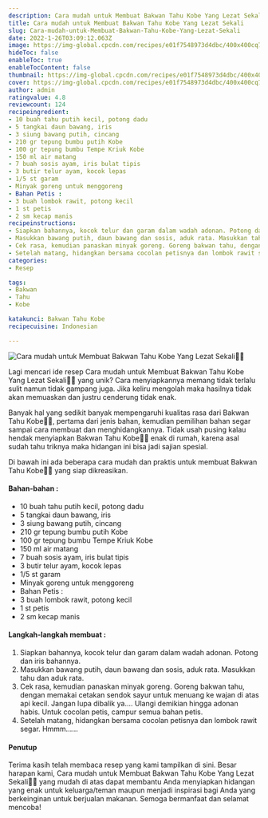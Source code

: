 ```yaml
---
description: Cara mudah untuk Membuat Bakwan Tahu Kobe Yang Lezat Sekali"
title: Cara mudah untuk Membuat Bakwan Tahu Kobe Yang Lezat Sekali
slug: Cara-mudah-untuk-Membuat-Bakwan-Tahu-Kobe-Yang-Lezat-Sekali
date: 2022-1-26T03:09:12.063Z
image: https://img-global.cpcdn.com/recipes/e01f7548973d4dbc/400x400cq70/photo.jpg
hideToc: false
enableToc: true
enableTocContent: false
thumbnail: https://img-global.cpcdn.com/recipes/e01f7548973d4dbc/400x400cq70/photo.jpg
cover: https://img-global.cpcdn.com/recipes/e01f7548973d4dbc/400x400cq70/photo.jpg
author: admin
ratingvalue: 4.8
reviewcount: 124
recipeingredient:
- 10 buah tahu putih kecil, potong dadu
- 5 tangkai daun bawang, iris
- 3 siung bawang putih, cincang
- 210 gr tepung bumbu putih Kobe
- 100 gr tepung bumbu Tempe Kriuk Kobe
- 150 ml air matang
- 7 buah sosis ayam, iris bulat tipis
- 3 butir telur ayam, kocok lepas
- 1/5 st garam
- Minyak goreng untuk menggoreng
- Bahan Petis :
- 3 buah lombok rawit, potong kecil
- 1 st petis
- 2 sm kecap manis
recipeinstructions:
- Siapkan bahannya, kocok telur dan garam dalam wadah adonan. Potong dan iris bahannya.
- Masukkan bawang putih, daun bawang dan sosis, aduk rata. Masukkan tahu dan aduk rata.
- Cek rasa, kemudian panaskan minyak goreng. Goreng bakwan tahu, dengan memakai cetakan sendok sayur untuk menuang ke wajan di atas api kecil. Jangan lupa dibalik ya.... Ulangi demikian hingga adonan habis. Untuk cocolan petis, campur semua bahan petis.
- Setelah matang, hidangkan bersama cocolan petisnya dan lombok rawit segar. Hmmm......
categories:
- Resep

tags:
- Bakwan
- Tahu
- Kobe

katakunci: Bakwan Tahu Kobe
recipecuisine: Indonesian

---
```


![Cara mudah untuk Membuat Bakwan Tahu Kobe Yang Lezat Sekali👩‍🍳](https://img-global.cpcdn.com/recipes/e01f7548973d4dbc/400x400cq70/photo.jpg)

Lagi mencari ide resep Cara mudah untuk Membuat Bakwan Tahu Kobe Yang Lezat Sekali👩‍🍳 yang unik? Cara menyiapkannya memang tidak terlalu sulit namun tidak gampang juga. Jika keliru mengolah maka hasilnya tidak akan memuaskan dan justru cenderung tidak enak.

Banyak hal yang sedikit banyak mempengaruhi kualitas rasa dari Bakwan Tahu Kobe👩‍🍳, pertama dari jenis bahan, kemudian pemilihan bahan segar sampai cara membuat dan menghidangkannya. Tidak usah pusing kalau hendak menyiapkan Bakwan Tahu Kobe👩‍🍳 enak di rumah, karena asal sudah tahu triknya maka hidangan ini bisa jadi sajian spesial.

Di bawah ini ada beberapa cara mudah dan praktis untuk membuat Bakwan Tahu Kobe👩‍🍳 yang siap dikreasikan.

<!--inarticleads1-->

#### Bahan-bahan :

- 10 buah tahu putih kecil, potong dadu
- 5 tangkai daun bawang, iris
- 3 siung bawang putih, cincang
- 210 gr tepung bumbu putih Kobe
- 100 gr tepung bumbu Tempe Kriuk Kobe
- 150 ml air matang
- 7 buah sosis ayam, iris bulat tipis
- 3 butir telur ayam, kocok lepas
- 1/5 st garam
- Minyak goreng untuk menggoreng
- Bahan Petis :
- 3 buah lombok rawit, potong kecil
- 1 st petis
- 2 sm kecap manis

<!--inarticleads2-->

#### Langkah-langkah membuat :

1. Siapkan bahannya, kocok telur dan garam dalam wadah adonan. Potong dan iris bahannya.
1. Masukkan bawang putih, daun bawang dan sosis, aduk rata. Masukkan tahu dan aduk rata.
1. Cek rasa, kemudian panaskan minyak goreng. Goreng bakwan tahu, dengan memakai cetakan sendok sayur untuk menuang ke wajan di atas api kecil. Jangan lupa dibalik ya.... Ulangi demikian hingga adonan habis. Untuk cocolan petis, campur semua bahan petis.
1. Setelah matang, hidangkan bersama cocolan petisnya dan lombok rawit segar. Hmmm......

#### Penutup

Terima kasih telah membaca resep yang kami tampilkan di sini. Besar harapan kami, Cara mudah untuk Membuat Bakwan Tahu Kobe Yang Lezat Sekali👩‍🍳 yang mudah di atas dapat membantu Anda menyiapkan hidangan yang enak untuk keluarga/teman maupun menjadi inspirasi bagi Anda yang berkeinginan untuk berjualan makanan. Semoga bermanfaat dan selamat mencoba!
